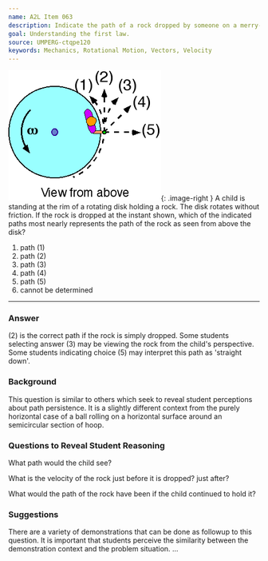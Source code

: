 ```yaml
---
name: A2L Item 063
description: Indicate the path of a rock dropped by someone on a merry-go-round.
goal: Understanding the first law.
source: UMPERG-ctqpe120
keywords: Mechanics, Rotational Motion, Vectors, Velocity
---
```


![Item063_fig1.gif](../images/Item063_fig1.gif){: .image-right } A
child is standing at the rim of a rotating disk holding a rock.  The
disk rotates without friction.  If the rock is dropped at the instant
shown, which of the indicated paths most nearly represents the path of
the rock as seen from above the disk?

1. path (1) 
2. path (2) 
3. path (3) 
4. path (4) 
5. path (5) 
6. cannot be determined

<hr/>

### Answer

(2) is the correct path if the rock is simply dropped.  Some students
selecting answer (3) may be viewing the rock from the child's
perspective.  Some students indicating choice (5) may interpret this
path as 'straight down'.

### Background

This question is similar to others which seek to reveal student
perceptions about path persistence.  It is a slightly different context
from the purely horizontal case of a ball rolling on a horizontal
surface around an semicircular section of hoop.

### Questions to Reveal Student Reasoning

What path would the child see?

What is the velocity of the rock just before it is dropped?  just after?

What would the path of the rock have been if the child continued to hold
it?

### Suggestions

There are a variety of demonstrations that can be done as followup to
this question.  It is important that students perceive the similarity
between the demonstration context and the problem situation.
...
